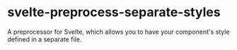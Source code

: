 # svelte-preprocess-separate-styles
A preprocessor for Svelte, which allows you to have your component's style defined in a separate file.

